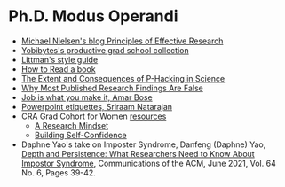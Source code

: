 # Ph.D. Modus Operandi

* [Michael Nielsen's blog Principles of Effective Research](https://michaelnielsen.org/blog/principles-of-effective-research/)
* [Yobibytes's productive grad school collection](https://yobibyte.github.io/pages/productive-grad-school.html#productive-grad-school)
* [Littman's style guide](http://cs.brown.edu/~mlittman/etc/style.html)
* [How to Read a book](https://pne.people.si.umich.edu/PDF/howtoread.pdf)
* [The Extent and Consequences of P-Hacking in Science](https://journals.plos.org/plosbiology/article?id=10.1371/journal.pbio.1002106)
* [Why Most Published Research Findings Are False](https://journals.plos.org/plosmedicine/article?id=10.1371/journal.pmed.0020124)
* [Job is what you make it, Amar Bose](https://youtu.be/N2UhSnvOcaE?t=3289)
* [Powerpoint etiquettes, Sriraam Natarajan](../assets/Powerpoint-Etiquette.ppt)
* CRA Grad Cohort for Women [resources](https://cra.org/cra-wp/grad-cohort-for-women)
  - [A Research Mindset](https://cra.org/cra-wp/wp-content/uploads/sites/8/2021/07/A-Research-Mindset_GC-W21.pdf)
  - [Building Self-Confidence](https://cra.org/cra-wp/wp-content/uploads/sites/8/2019/04/Building-Self-Confidence-2019.pdf)
* Daphne Yao's take on Imposter Syndrome, Danfeng (Daphne) Yao, [Depth and Persistence: What Researchers Need to Know About Impostor Syndrome](https://cacm.acm.org/magazines/2021/6/252839-depth-and-persistence/fulltext), Communications of the ACM, June 2021, Vol. 64 No. 6, Pages 39-42.

